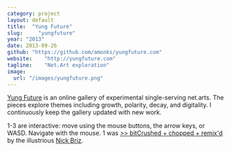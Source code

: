 ```yaml
---
category: project
layout: default
title:  "Yung Future"
slug:     "yungfuture"
year: "2013"
date: 2013-09-26
github: "https://github.com/amonks/yungfuture.com"
website:    "http://yungfuture.com"
tagline:    "Net.Art exploration"
image:
  url: "/images/yungfuture.png"
---
```

<a href="http://yungfuture.com/">Yung Future</a> is an online gallery of experimental single-serving net.arts. The pieces explore themes including growth, polarity, decay, and digitality.
I continuously keep the gallery updated with new work.

1-3 are interactive: move using the mouse buttons, the arrow keys, or WASD. Navigate with the mouse.
1 was <a href="http://nickbriz.com/other/webgl/monks.html">&gt;&gt; bitCrushed + chopped + remix'd</a> by the illustrious <a href="http://nickbriz.com/">Nick Briz</a>.
